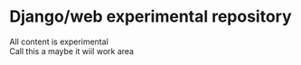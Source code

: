 # Django/web experimental repository

All content is experimental  
Call this a maybe it wiil work area  
